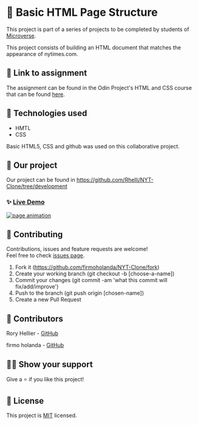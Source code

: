 # 📃 Basic HTML Page Structure
This project is part of a series of projects to be completed by students of [Microverse](https://www.microverse.org/ 'The Global School for Remote Software Developers!').

This project consists of building an HTML document that matches the appearance of nytimes.com.

## 🔗 Link to assignment

The assignment can be found in the Odin Project's HTML and CSS course that can be found [here](hhttps://www.theodinproject.com/courses/html5-and-css3/lessons/positioning-and-floating-elements).

## 📡 Technologies used

- HMTL
- CSS

Basic HTML5, CSS and github was used on this collaborative project.

## 🚀 Our project

Our project can be found in https://github.com/Rhelli/NYT-Clone/tree/development

### ✨ [Live Demo](https://raw.githack.com/Rhelli/NYT-Clone/tree/development)
<a href="https://raw.githack.com/firmoholanda/mint.com-clone/tree/development" target="_blank">
    <img alt="page animation" src="https://github.com/Rhelli/NYT-Clone/tree/development/Assets/Img/nytimes.com-clone-animation.gif" />
</a>

## 🤝 Contributing

Contributions, issues and feature requests are welcome!<br />Feel free to check [issues page](https://github.com/Rhelli/NYT-Clone/issues).

1. Fork it (https://github.com/firmoholanda/NYT-Clone/fork)
2. Create your working branch (git checkout -b [choose-a-name])
3. Commit your changes (git commit -am 'what this commit will fix/add/improve')
4. Push to the branch (git push origin [chosen-name])
5. Create a new Pull Request

## 🤖 Contributors

Rory Hellier - [GitHub](https://github.com/Rhelli)

firmo holanda - [GitHub](https://github.com/firmoholanda)

## 🙋‍♂ Show your support

Give a ⭐️ if you like this project!

## 📝 License

This project is [MIT](https://github.com/Rhelli/NYT-Clone/tree/development/LICENSE.txt) licensed.